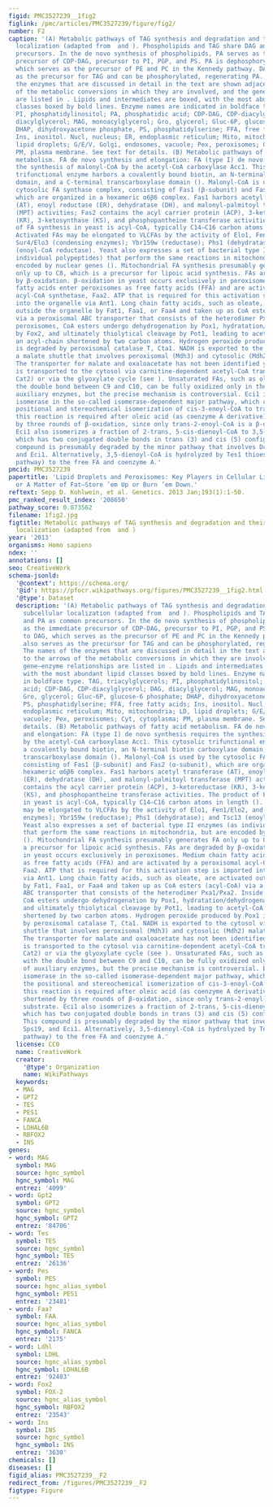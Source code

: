 ```yaml
---
figid: PMC3527239__1fig2
figlink: /pmc/articles/PMC3527239/figure/fig2/
number: F2
caption: '(A) Metabolic pathways of TAG synthesis and degradation and their subcellular
  localization (adapted from  and ). Phospholipids and TAG share DAG and PA as common
  precursors. In the de novo synthesis of phospholipids, PA serves as the immediate
  precursor of CDP-DAG, precursor to PI, PGP, and PS. PA is dephosphorylated to DAG,
  which serves as the precursor of PE and PC in the Kennedy pathway. DAG also serves
  as the precursor for TAG and can be phosphorylated, regenerating PA. The names of
  the enzymes that are discussed in detail in the text are shown adjacent to the arrows
  of the metabolic conversions in which they are involved, and the gene–enzyme relationships
  are listed in . Lipids and intermediates are boxed, with the most abundant lipid
  classes boxed by bold lines. Enzyme names are indicated in boldface type. TAG, triacylglycerols;
  PI, phosphatidylinositol; PA, phosphatidic acid; CDP-DAG, CDP-diacylglycerol; DAG,
  diacylglycerol; MAG, monoacylglycerol; Gro, glycerol; Gluc-6P, glucose-6 phosphate;
  DHAP, dihydroxyacetone phosphate, PS, phosphatidylserine; FFA, free fatty acids;
  Ins, inositol. Nucl, nucleus; ER, endoplasmic reticulum; Mito, mitochondria; LD,
  lipid droplets; G/E/V, Golgi, endosomes, vacuole; Pex, peroxisomes; Cyt, cytoplasma;
  PM, plasma membrane. See text for details. (B) Metabolic pathways of fatty acid
  metabolism. FA de novo synthesis and elongation: FA (type I) de novo synthesis requires
  the synthesis of malonyl-CoA by the acetyl-CoA carboxylase Acc1. This cytosolic
  trifunctional enzyme harbors a covalently bound biotin, an N-terminal biotin carboxylase
  domain, and a C-terminal transcarboxylase domain (). Malonyl-CoA is used by the
  cytosolic FA synthase complex, consisting of Fas1 (β-subunit) and Fas2 (α-subunit),
  which are organized in a hexameric α6β6 complex. Fas1 harbors acetyl transferase
  (AT), enoyl reductase (ER), dehydratase (DH), and malonyl-palmitoyl transferase
  (MPT) activities; Fas2 contains the acyl carrier protein (ACP), 3-ketoreductase
  (KR), 3-ketosynthase (KS), and phosphopantheine transferase activities. The product
  of FA synthesis in yeast is acyl-CoA, typically C14–C16 carbon atoms in length ().
  Activated FAs may be elongated to VLCFAs by the activity of Elo1, Fen1/Elo2, and
  Sur4/Elo3 (condensing enzymes); Ybr159w (reductase); Phs1 (dehydratase); and Tsc13
  (enoyl-CoA reductase). Yeast also expresses a set of bacterial type II enzymes (as
  individual polypeptides) that perform the same reactions in mitochondria, but are
  encoded by nuclear genes (). Mitochondrial FA synthesis presumably generates FA
  only up to C8, which is a precursor for lipoic acid synthesis. FAs are degraded
  by β-oxidation. β-oxidation in yeast occurs exclusively in peroxisomes. Medium chain
  fatty acids enter peroxisomes as free fatty acids (FFA) and are activated by a peroxisomal
  acyl-CoA synthetase, Faa2. ATP that is required for this activation step is imported
  into the organelle via Ant1. Long chain fatty acids, such as oleate, are activated
  outside the organelle by Fat1, Faa1, or Faa4 and taken up as CoA esters (acyl-CoA)
  via a peroxisomal ABC transporter that consists of the heterodimer Pxa1/Pxa2. Inside
  peroxisomes, CoA esters undergo dehydrogenation by Pox1, hydratation/dehydrogenation
  by Fox2, and ultimately thiolytical cleavage by Pot1, leading to acetyl-CoA and
  an acyl-chain shortened by two carbon atoms. Hydrogen peroxide produced by Pox1
  is degraded by peroxisomal catalase T, Cta1. NADH is exported to the cytosol via
  a malate shuttle that involves peroxisomal (Mdh3) and cytosolic (Mdh2) malate dehydrogenases.
  The transporter for malate and oxaloacetate has not been identified yet. Acetyl-CoA
  is transported to the cytosol via carnitine-dependent acetyl-CoA transport (involving
  Cat2) or via the glyoxylate cycle (see ). Unsaturated FAs, such as oleic acid with
  the double bond between C9 and C10, can be fully oxidized only in the presence of
  auxiliary enzymes, but the precise mechanism is controversial. Eci1 is a Δ3,Δ2-enoyl-CoA
  isomerase in the so-called isomerase-dependent major pathway, which catalyzes the
  positional and stereochemical isomerization of cis-3-enoyl-CoA to trans-2-enoyl-CoA;
  this reaction is required after oleic acid (as coenzyme A derivative) has been shortened
  by three rounds of β-oxidation, since only trans-2-enoyl-CoA is a β-oxidation substrate.
  Eci1 also isomerizes a fraction of 2-trans, 5-cis-dienoyl-CoA to 3,5-dienoyl-CoA,
  which has two conjugated double bonds in trans (3) and cis (5) configuration. This
  compound is presumably degraded by the minor pathway that involves Dci1, Sps19,
  and Eci1. Alternatively, 3,5-dienoyl-CoA is hydrolyzed by Tes1 thioesterase-dependent
  pathway) to the free FA and coenzyme A.'
pmcid: PMC3527239
papertitle: 'Lipid Droplets and Peroxisomes: Key Players in Cellular Lipid Homeostasis
  or A Matter of Fat—Store ’em Up or Burn ’em Down.'
reftext: Sepp D. Kohlwein, et al. Genetics. 2013 Jan;193(1):1-50.
pmc_ranked_result_index: '208650'
pathway_score: 0.873562
filename: 1fig2.jpg
figtitle: Metabolic pathways of TAG synthesis and degradation and their subcellular
  localization (adapted from  and )
year: '2013'
organisms: Homo sapiens
ndex: ''
annotations: []
seo: CreativeWork
schema-jsonld:
  '@context': https://schema.org/
  '@id': https://pfocr.wikipathways.org/figures/PMC3527239__1fig2.html
  '@type': Dataset
  description: '(A) Metabolic pathways of TAG synthesis and degradation and their
    subcellular localization (adapted from  and ). Phospholipids and TAG share DAG
    and PA as common precursors. In the de novo synthesis of phospholipids, PA serves
    as the immediate precursor of CDP-DAG, precursor to PI, PGP, and PS. PA is dephosphorylated
    to DAG, which serves as the precursor of PE and PC in the Kennedy pathway. DAG
    also serves as the precursor for TAG and can be phosphorylated, regenerating PA.
    The names of the enzymes that are discussed in detail in the text are shown adjacent
    to the arrows of the metabolic conversions in which they are involved, and the
    gene–enzyme relationships are listed in . Lipids and intermediates are boxed,
    with the most abundant lipid classes boxed by bold lines. Enzyme names are indicated
    in boldface type. TAG, triacylglycerols; PI, phosphatidylinositol; PA, phosphatidic
    acid; CDP-DAG, CDP-diacylglycerol; DAG, diacylglycerol; MAG, monoacylglycerol;
    Gro, glycerol; Gluc-6P, glucose-6 phosphate; DHAP, dihydroxyacetone phosphate,
    PS, phosphatidylserine; FFA, free fatty acids; Ins, inositol. Nucl, nucleus; ER,
    endoplasmic reticulum; Mito, mitochondria; LD, lipid droplets; G/E/V, Golgi, endosomes,
    vacuole; Pex, peroxisomes; Cyt, cytoplasma; PM, plasma membrane. See text for
    details. (B) Metabolic pathways of fatty acid metabolism. FA de novo synthesis
    and elongation: FA (type I) de novo synthesis requires the synthesis of malonyl-CoA
    by the acetyl-CoA carboxylase Acc1. This cytosolic trifunctional enzyme harbors
    a covalently bound biotin, an N-terminal biotin carboxylase domain, and a C-terminal
    transcarboxylase domain (). Malonyl-CoA is used by the cytosolic FA synthase complex,
    consisting of Fas1 (β-subunit) and Fas2 (α-subunit), which are organized in a
    hexameric α6β6 complex. Fas1 harbors acetyl transferase (AT), enoyl reductase
    (ER), dehydratase (DH), and malonyl-palmitoyl transferase (MPT) activities; Fas2
    contains the acyl carrier protein (ACP), 3-ketoreductase (KR), 3-ketosynthase
    (KS), and phosphopantheine transferase activities. The product of FA synthesis
    in yeast is acyl-CoA, typically C14–C16 carbon atoms in length (). Activated FAs
    may be elongated to VLCFAs by the activity of Elo1, Fen1/Elo2, and Sur4/Elo3 (condensing
    enzymes); Ybr159w (reductase); Phs1 (dehydratase); and Tsc13 (enoyl-CoA reductase).
    Yeast also expresses a set of bacterial type II enzymes (as individual polypeptides)
    that perform the same reactions in mitochondria, but are encoded by nuclear genes
    (). Mitochondrial FA synthesis presumably generates FA only up to C8, which is
    a precursor for lipoic acid synthesis. FAs are degraded by β-oxidation. β-oxidation
    in yeast occurs exclusively in peroxisomes. Medium chain fatty acids enter peroxisomes
    as free fatty acids (FFA) and are activated by a peroxisomal acyl-CoA synthetase,
    Faa2. ATP that is required for this activation step is imported into the organelle
    via Ant1. Long chain fatty acids, such as oleate, are activated outside the organelle
    by Fat1, Faa1, or Faa4 and taken up as CoA esters (acyl-CoA) via a peroxisomal
    ABC transporter that consists of the heterodimer Pxa1/Pxa2. Inside peroxisomes,
    CoA esters undergo dehydrogenation by Pox1, hydratation/dehydrogenation by Fox2,
    and ultimately thiolytical cleavage by Pot1, leading to acetyl-CoA and an acyl-chain
    shortened by two carbon atoms. Hydrogen peroxide produced by Pox1 is degraded
    by peroxisomal catalase T, Cta1. NADH is exported to the cytosol via a malate
    shuttle that involves peroxisomal (Mdh3) and cytosolic (Mdh2) malate dehydrogenases.
    The transporter for malate and oxaloacetate has not been identified yet. Acetyl-CoA
    is transported to the cytosol via carnitine-dependent acetyl-CoA transport (involving
    Cat2) or via the glyoxylate cycle (see ). Unsaturated FAs, such as oleic acid
    with the double bond between C9 and C10, can be fully oxidized only in the presence
    of auxiliary enzymes, but the precise mechanism is controversial. Eci1 is a Δ3,Δ2-enoyl-CoA
    isomerase in the so-called isomerase-dependent major pathway, which catalyzes
    the positional and stereochemical isomerization of cis-3-enoyl-CoA to trans-2-enoyl-CoA;
    this reaction is required after oleic acid (as coenzyme A derivative) has been
    shortened by three rounds of β-oxidation, since only trans-2-enoyl-CoA is a β-oxidation
    substrate. Eci1 also isomerizes a fraction of 2-trans, 5-cis-dienoyl-CoA to 3,5-dienoyl-CoA,
    which has two conjugated double bonds in trans (3) and cis (5) configuration.
    This compound is presumably degraded by the minor pathway that involves Dci1,
    Sps19, and Eci1. Alternatively, 3,5-dienoyl-CoA is hydrolyzed by Tes1 thioesterase-dependent
    pathway) to the free FA and coenzyme A.'
  license: CC0
  name: CreativeWork
  creator:
    '@type': Organization
    name: WikiPathways
  keywords:
  - MAG
  - GPT2
  - TES
  - PES1
  - FANCA
  - LDHAL6B
  - RBFOX2
  - INS
genes:
- word: MAG
  symbol: MAG
  source: hgnc_symbol
  hgnc_symbol: MAG
  entrez: '4099'
- word: Gpt2
  symbol: GPT2
  source: hgnc_symbol
  hgnc_symbol: GPT2
  entrez: '84706'
- word: Tes
  symbol: TES
  source: hgnc_symbol
  hgnc_symbol: TES
  entrez: '26136'
- word: Pes
  symbol: PES
  source: hgnc_alias_symbol
  hgnc_symbol: PES1
  entrez: '23481'
- word: Faa?
  symbol: FAA
  source: hgnc_alias_symbol
  hgnc_symbol: FANCA
  entrez: '2175'
- word: Ldhl
  symbol: LDHL
  source: hgnc_alias_symbol
  hgnc_symbol: LDHAL6B
  entrez: '92483'
- word: Fox2
  symbol: FOX-2
  source: hgnc_alias_symbol
  hgnc_symbol: RBFOX2
  entrez: '23543'
- word: Ins
  symbol: INS
  source: hgnc_symbol
  hgnc_symbol: INS
  entrez: '3630'
chemicals: []
diseases: []
figid_alias: PMC3527239__F2
redirect_from: /figures/PMC3527239__F2
figtype: Figure
---
```

